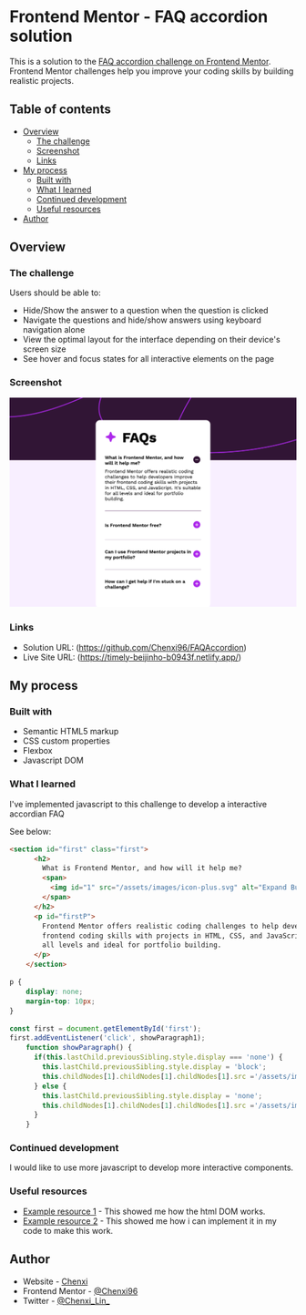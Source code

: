 # Frontend Mentor - FAQ accordion solution

This is a solution to the [FAQ accordion challenge on Frontend Mentor](https://www.frontendmentor.io/challenges/faq-accordion-wyfFdeBwBz). Frontend Mentor challenges help you improve your coding skills by building realistic projects. 

## Table of contents

- [Overview](#overview)
  - [The challenge](#the-challenge)
  - [Screenshot](#screenshot)
  - [Links](#links)
- [My process](#my-process)
  - [Built with](#built-with)
  - [What I learned](#what-i-learned)
  - [Continued development](#continued-development)
  - [Useful resources](#useful-resources)
- [Author](#author)


## Overview

### The challenge

Users should be able to:

- Hide/Show the answer to a question when the question is clicked
- Navigate the questions and hide/show answers using keyboard navigation alone
- View the optimal layout for the interface depending on their device's screen size
- See hover and focus states for all interactive elements on the page

### Screenshot

![](./assets/images/127.0.0.1_5501_index.html.png)


### Links

- Solution URL: (https://github.com/Chenxi96/FAQAccordion)
- Live Site URL: (https://timely-beijinho-b0943f.netlify.app/)

## My process

### Built with

- Semantic HTML5 markup
- CSS custom properties
- Flexbox
- Javascript DOM


### What I learned

I've implemented javascript to this challenge to develop a interactive accordian FAQ

See below:

```html
<section id="first" class="first">
      <h2>
        What is Frontend Mentor, and how will it help me?
        <span>
          <img id="1" src="/assets/images/icon-plus.svg" alt="Expand Button">
        </span>
      </h2>
      <p id="firstP">
        Frontend Mentor offers realistic coding challenges to help developers improve their 
        frontend coding skills with projects in HTML, CSS, and JavaScript. It's suitable for 
        all levels and ideal for portfolio building.
      </p>
    </section>
```
```css
p {
    display: none;
    margin-top: 10px;
}
```
```js
const first = document.getElementById('first');
first.addEventListener('click', showParagraph1);
    function showParagraph() {
      if(this.lastChild.previousSibling.style.display === 'none') {
        this.lastChild.previousSibling.style.display = 'block';
        this.childNodes[1].childNodes[1].childNodes[1].src ='/assets/images/icon-minus.svg';
      } else {
        this.lastChild.previousSibling.style.display = 'none';
        this.childNodes[1].childNodes[1].childNodes[1].src ='/assets/images/icon-plus.svg';
      }
    }
```


### Continued development

I would like to use more javascript to develop more interactive components.


### Useful resources

- [Example resource 1](https://www.w3schools.com/whatis/whatis_htmldom.asp) - This showed me how the html DOM works.
- [Example resource 2](https://www.w3schools.com/howto/howto_js_toggle_hide_show.asp) - This showed me how i can implement it in my code to make this work.

## Author

- Website - [Chenxi](https://my-portfolio-vert-xi-14.vercel.app/)
- Frontend Mentor - [@Chenxi96](https://www.frontendmentor.io/profile/Chenxi96)
- Twitter - [@Chenxi_Lin_](https://www.twitter.com/Chenxi_Lin_)

